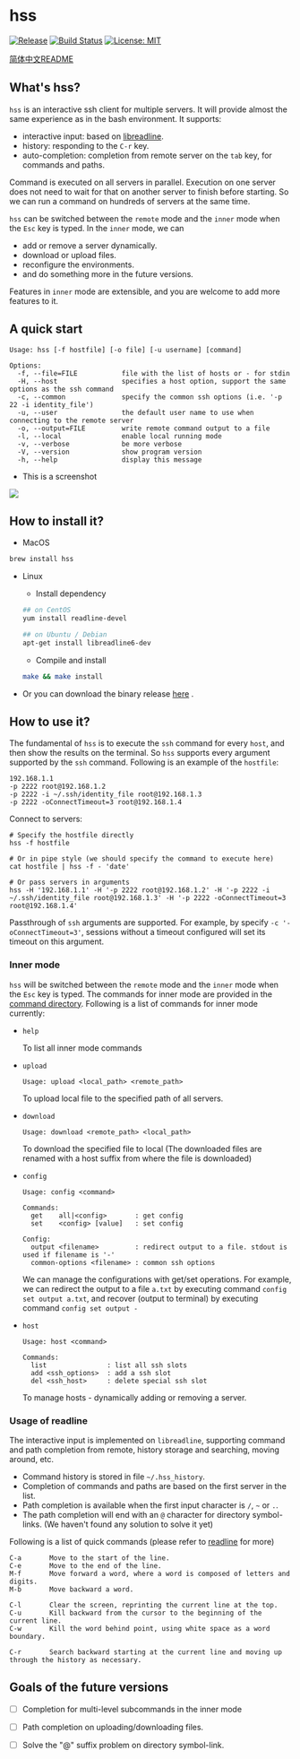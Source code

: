 # hss

[![Release](http://github-release-version.herokuapp.com/github/six-ddc/hss/release.svg?style=flat)](https://github.com/six-ddc/hss/releases/latest)
[![Build Status](https://travis-ci.org/six-ddc/hss.svg?branch=master)](https://travis-ci.org/six-ddc/hss)
[![License: MIT](https://img.shields.io/badge/License-MIT-green.svg)](https://opensource.org/licenses/MIT)

[简体中文README](README-zh.md)

## What's hss?

`hss` is an interactive ssh client for multiple servers. It will provide almost the same experience as in the bash environment. It supports:

* interactive input: based on [libreadline](https://cnswww.cns.cwru.edu/php/chet/readline/rltop.html).
* history: responding to the `C-r` key.
* auto-completion: completion from remote server on the `tab` key, for commands and paths.

Command is executed on all servers in parallel. Execution on one server does not need to wait for that on another server to finish before starting. So we can run a command on hundreds of servers at the same time.

`hss` can be switched between the `remote` mode and the `inner` mode when the `Esc` key is typed. In the `inner` mode, we can

* add or remove a server dynamically.
* download or upload files.
* reconfigure the environments.
* and do something more in the future versions.

Features in `inner` mode are extensible, and you are welcome to add more features to it.

## A quick start

```
Usage: hss [-f hostfile] [-o file] [-u username] [command]

Options:
  -f, --file=FILE           file with the list of hosts or - for stdin
  -H, --host                specifies a host option, support the same options as the ssh command
  -c, --common              specify the common ssh options (i.e. '-p 22 -i identity_file')
  -u, --user                the default user name to use when connecting to the remote server
  -o, --output=FILE         write remote command output to a file
  -l, --local               enable local running mode
  -v, --verbose             be more verbose
  -V, --version             show program version
  -h, --help                display this message
```

* This is a screenshot

![](https://github.com/six-ddc/hss/blob/master/demo.gif?raw=true)

## How to install it?

* MacOS

```bash
brew install hss
```

* Linux

    * Install dependency

    ```bash
    ## on CentOS
    yum install readline-devel

    ## on Ubuntu / Debian 
    apt-get install libreadline6-dev
    ```

    * Compile and install

    ```bash
    make && make install
    ```

* Or you can download the binary release [here](https://github.com/six-ddc/hss/releases) .

## How to use it?

The fundamental of `hss` is to execute the `ssh` command for every `host`, and then show the results on the terminal. So `hss` supports every argument supported by the `ssh` command. Following is an example of the `hostfile`:

```
192.168.1.1
-p 2222 root@192.168.1.2
-p 2222 -i ~/.ssh/identity_file root@192.168.1.3
-p 2222 -oConnectTimeout=3 root@192.168.1.4
```

Connect to servers:

```
# Specify the hostfile directly
hss -f hostfile

# Or in pipe style (we should specify the command to execute here)
cat hostfile | hss -f - 'date'

# Or pass servers in arguments
hss -H '192.168.1.1' -H '-p 2222 root@192.168.1.2' -H '-p 2222 -i ~/.ssh/identity_file root@192.168.1.3' -H '-p 2222 -oConnectTimeout=3 root@192.168.1.4'
```

Passthrough of `ssh` arguments are supported. For example, by specify `-c '-oConnectTimeout=3'`, sessions without a timeout configured will set its timeout on this argument.

### Inner mode

`hss` will be switched between the `remote` mode and the `inner` mode when the `Esc` key is typed. The commands for inner mode are provided in the [command directory](https://github.com/six-ddc/hss/tree/master/command). Following is a list of commands for inner mode currently:

* `help`

    To list all inner mode commands

* `upload`

    ```
    Usage: upload <local_path> <remote_path>
    ```

    To upload local file to the specified path of all servers.

* `download`

    ```
    Usage: download <remote_path> <local_path>
    ```

    To download the specified file to local (The downloaded files are renamed with a host suffix from where the file is downloaded)

* `config`

    ```
    Usage: config <command>

    Commands:
      get    all|<config>       : get config
      set    <config> [value]   : set config

    Config:
      output <filename>         : redirect output to a file. stdout is used if filename is '-'
      common-options <filename> : common ssh options

    ```

    We can manage the configurations with get/set operations. For example, we can redirect the output to a file `a.txt` by executing command `config set output a.txt`, and recover (output to terminal) by executing command `config set output -`

* `host`

    ```
    Usage: host <command>

    Commands:
      list               : list all ssh slots
      add <ssh_options>  : add a ssh slot
      del <ssh_host>     : delete special ssh slot
    ```

    To manage hosts - dynamically adding or removing a server.

### Usage of readline

The interactive input is implemented on `libreadline`, supporting command and path completion from remote, history storage and searching, moving around, etc.

* Command history is stored in file `~/.hss_history`.
* Completion of commands and paths are based on the first server in the list.
* Path completion is available when the first input character is `/`, `~` or `.`.
* The path completion will end with an `@` character for directory symbol-links. (We haven't found any solution to solve it yet)

Following is a list of quick commands (please refer to [readline](http://cnswww.cns.cwru.edu/php/chet/readline/readline.html#SEC1) for more)

```
C-a       Move to the start of the line.
C-e       Move to the end of the line.
M-f       Move forward a word, where a word is composed of letters and digits.
M-b       Move backward a word.

C-l       Clear the screen, reprinting the current line at the top. 
C-u       Kill backward from the cursor to the beginning of the current line.
C-w       Kill the word behind point, using white space as a word boundary.

C-r       Search backward starting at the current line and moving up through the history as necessary.
```

## Goals of the future versions

* [ ] Completion for multi-level subcommands in the inner mode
* [ ] Path completion on uploading/downloading files.
* [ ] Solve the "@" suffix problem on directory symbol-link.


